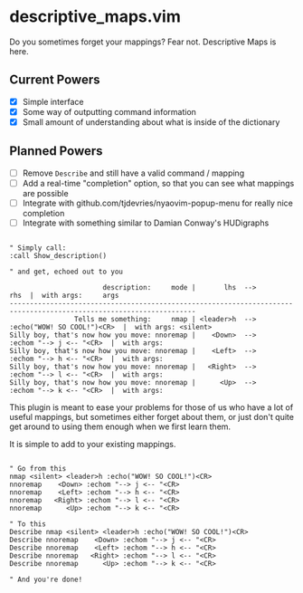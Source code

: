 # descriptive_maps.vim
Do you sometimes forget your mappings? Fear not. Descriptive Maps is here.

## Current Powers

- [x] Simple interface
- [x] Some way of outputting command information
- [x] Small amount of understanding about what is inside of the dictionary

## Planned Powers

- [ ] Remove `Describe` and still have a valid command / mapping
- [ ] Add a real-time "completion" option, so that you can see what mappings are possible
- [ ] Integrate with github.com/tjdevries/nyaovim-popup-menu for really nice completion
- [ ] Integrate with something similar to Damian Conway's HUDigraphs

```vim

" Simply call:
:call Show_description()

" and get, echoed out to you

                       description:     mode |       lhs  -->                            rhs  |  with args:     args
--------------------------------------------------------------------------------------------------------------------
                Tells me something:     nmap | <leader>h  -->     :echo("WOW! SO COOL!")<CR>  |  with args: <silent>
Silly boy, that's now how you move: nnoremap |    <Down>  -->        :echom "--> j <-- "<CR>  |  with args:
Silly boy, that's now how you move: nnoremap |    <Left>  -->        :echom "--> h <-- "<CR>  |  with args:
Silly boy, that's now how you move: nnoremap |   <Right>  -->        :echom "--> l <-- "<CR>  |  with args:
Silly boy, that's now how you move: nnoremap |      <Up>  -->        :echom "--> k <-- "<CR>  |  with args:
```

This plugin is meant to ease your problems for those of us who have a lot of useful mappings, but sometimes either forget about them, or just don't quite get around to using them enough when we first learn them.

It is simple to add to your existing mappings.

```vim

" Go from this
nmap <silent> <leader>h :echo("WOW! SO COOL!")<CR>
nnoremap    <Down> :echom "--> j <-- "<CR>
nnoremap    <Left> :echom "--> h <-- "<CR>
nnoremap   <Right> :echom "--> l <-- "<CR>
nnoremap      <Up> :echom "--> k <-- "<CR> 

" To this
Describe nmap <silent> <leader>h :echo("WOW! SO COOL!")<CR>
Describe nnoremap    <Down> :echom "--> j <-- "<CR>
Describe nnoremap    <Left> :echom "--> h <-- "<CR>
Describe nnoremap   <Right> :echom "--> l <-- "<CR>
Describe nnoremap      <Up> :echom "--> k <-- "<CR> 

" And you're done!
```

